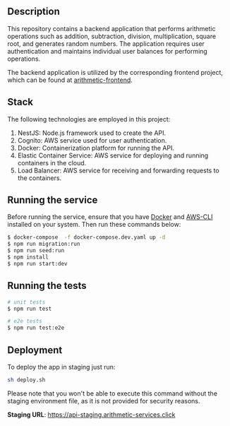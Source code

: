 ## Description

This repository contains a backend application that performs arithmetic operations such as addition, subtraction, division, multiplication, square root, and generates random numbers. The application requires user authentication and maintains individual user balances for performing operations.

The backend application is utilized by the corresponding frontend project, which can be found at [arithmetic-frontend](https://github.com/vitoraderaldo/arithmetic-frontend).

## Stack
The following technologies are employed in this project:
1. NestJS: Node.js framework used to create the API.
2. Cognito: AWS service used for user authentication.
3. Docker: Containerization platform for running the API.
4. Elastic Container Service: AWS service for deploying and running containers in the cloud.
5. Load Balancer: AWS service for receiving and forwarding requests to the containers.

## Running the service
Before running the service, ensure that you have [Docker](https://kamilmysliwiec.com) and [AWS-CLI](https://docs.aws.amazon.com/cli/latest/userguide/cli-chap-configure.html) installed on your system.
Then run these commands below:
```bash
$ docker-compose  -f docker-compose.dev.yaml up -d
$ npm run migration:run
$ npm run seed:run
$ npm install
$ npm run start:dev
```

## Running the tests

```bash
# unit tests
$ npm run test

# e2e tests
$ npm run test:e2e
```

## Deployment
To deploy the app in staging just run:
```bash
sh deploy.sh
```

Please note that you won't be able to execute this command without the staging environment file, as it is not provided for security reasons.

**Staging URL**: 
https://api-staging.arithmetic-services.click
